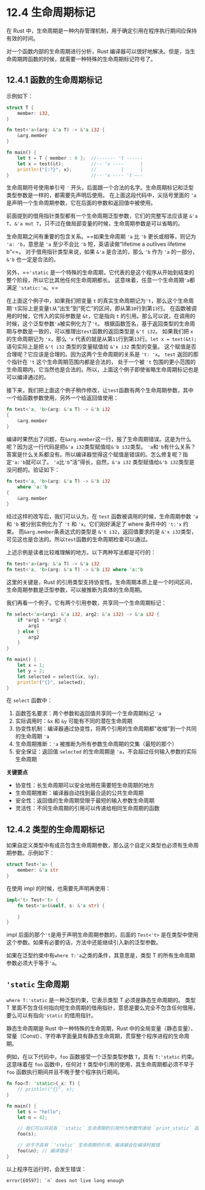# 12.4 生命周期标记

在 Rust 中，生命周期是一种内存管理机制，用于确定引用在程序执行期间应保持有效的时间。

对一个函数内部的生命周期进行分析，Rust 编译器可以很好地解决。但是，当生命周期跨函数的时候，就需要一种特殊的生命周期标记符号了。

## 12.4.1 函数的生命周期标记

示例如下：

```rust
struct T {
    member: i32,
}

fn test<'a>(arg: &'a T) -> &'a i32 {
    &arg.member
}

fn main() {
    let t = T { member : 0 };  //------- 't ------
    let x = test(&t);          //-- 'x ----      |
    println!("{:?}", x);       //         |      |
}                              //-- 'x ---- 't –--
```

生命周期符号使用单引号 `'` 开头，后面跟一个合法的名字。生命周期标记和泛型类型参数是一样的，都需要先声明后使用。
在上面这段代码中，尖括号里面的 `'a` 是声明一个生命周期参数，它在后面的参数和返回值中被使用。

前面提到的借用指针类型都有一个生命周期泛型参数，它们的完整写法应该是 `&'a T`、`&'a mut T`，只不过在做局部变量的时候，生命周期参数是可以省略的。

生命周期之间有重要的包含关系。==如果生命周期 `'a` 比 `'b` 更长或相等，则记为 `'a: 'b`，意思是 `'a` 至少不会比 `'b` 短，英语读做“lifetime a outlives lifetime b”==。
对于借用指针类型来说，如果 `&'a` 是合法的，那么 `'b` 作为 `'a` 的一部分，`&'b` 也一定是合法的。

另外，==`'static` 是一个特殊的生命周期，它代表的是这个程序从开始到结束的整个阶段，所以它比其他任何生命周期都长。
这意味着，任意一个生命周期`'a`都满足 `'static:'a`。==

在上面这个例子中，如果我们把变量 `t` 的真实生命周期记为`'t`，那么这个生命周期`'t`实际上是变量`t`从“出生”到“死亡”的区间，即从第`10`行到第`13`行。
在函数被调用的时候，它传入的实际参数是 `&t`，它是指向 `t` 的引用。那么可以说，在调用的时候，这个泛型参数`'a`被实例化为了`'t`。
根据函数签名，基于返回类型的生命周期与参数是一致的，可以推理出`test`函数的返回类型是 `&'t i32`。
如果我们把 `x` 的生命周期记为 `'x`，那么 `'x` 代表的就是从第`11`行到第`13`行。`let x = text(&t);` 语句实际上是把 `&'t i32` 类型的变量赋值给 `&'x i32` 类型的变量。
这个赋值是否合理呢？它应该是合理的。因为这两个生命周期的关系是 `'t: 'x`。
`test` 返回的那个指针在 `'t` 这个生命周期范围内都是合法的， 处于一个被 `'t` 包围的更小范围的生命周期内，它当然也是合法的。所以，上面这个例子即使省略生命周期标记也是可以编译通过的。

接下来，我们把上面这个例子稍作修改，让`test`函数有两个生命周期参数，其中一个给函数参数使用，另外一个给返回值使用：

```rust
fn test<'a, 'b>(arg: &'a T) -> &'b i32
{
    &arg.member
}
```

编译时果然出了问题，在`&arg.member`这一行，报了生命周期错误。这是为什么呢？因为这一行代码是把`&'a i32`类型赋值给`&'b i32`类型。
`'a`和`'b`有什么关系？答案是什么关系都没有。所以编译器觉得这个赋值是错误的。怎么修复呢？指定`'a:'b`就可以了。
`'a`比`'b`“活”得长，自然，`&'a i32` 类型赋值给`&'b i32`类型是没问题的。验证如下：

```rust
fn test<'a, 'b>(arg: &'a T) -> &'b i32
    where 'a:'b
{
    &arg.member
}
```

经过这样的改写后，我们可以认为，在 `test` 函数被调用的时候，生命周期参数 `'a` 和 `'b` 被分别实例化为了 `'t` 和 `'x`。它们刚好满足了 where 条件中的 `'t:'x` 约束。
而`&arg.member`条表达式的类型是 `&'t i32`，返回值要求的是 `&'x i32`类型，可见这也是合法的。所以`test`函数的生命周期检查可以通过。

上述示例是读者比较难理解的地方。以下两种写法都是可行的：

```rust
fn test<'a>(arg: &'a T) -> &'a i32
fn test<'a, 'b>(arg: &'a T) -> &'b i32 where 'a:'b
```

这里的关键是，Rust 的引用类型支持协变性。生命周期本质上是一个时间区间，生命周期参数是泛型参数，可以被推断为具体的生命周期。

我们再看一个例子。它有两个引用参数，共享同一个生命周期标记：

```rust
fn select<'a>(arg1: &'a i32, arg2: &'a i32) -> &'a i32 {
    if *arg1 > *arg2 {
        arg1
    } else {
        arg2
    }
}

fn main() {
    let x = 1;
    let y = 2;
    let selected = select(&x, &y);
    println!("{}", selected);
}
```

在 `select` 函数中：

1. 函数签名要求：两个参数和返回值共享同一个生命周期标记 `'a`
2. 实际调用时：`&x` 和 `&y` 可能有不同的潜在生命周期
3. 协变性机制：编译器通过协变性，将两个引用的生命周期都"收缩"到一个共同的生命周期 `'a`
4. 生命周期推断：`'a` 被推断为所有参数生命周期的交集（最短的那个）
5. 安全保证：返回值 `selected` 的生命周期是 `'a`，不会超过任何输入参数的实际生命周期

**关键要点**

- 协变性：长生命周期可以安全地用在需要短生命周期的地方
- 生命周期推断：编译器自动找到最合适的公共生命周期
- 安全性：返回值的生命周期受限于最短的输入参数生命周期
- 灵活性：不同生命周期的引用可以传递给相同生命周期的函数

## 12.4.2 类型的生命周期标记

如果自定义类型中有成员包含生命周期参数，那么这个自定义类型也必须有生命周期参数。示例如下：

```rust
struct Test<'a> {
    member: &'a str
}
```

在使用 impl 的时候，也需要先声明再使用：

```rust
impl<'t> Test<'t> {
    fn test<'a>(&self, s: &'a str) {

    }
}
```

impl 后面的那个`'t`是用于声明生命周期参数的，后面的 `Test<'t>` 是在类型中使用这个参数。如果有必要的话，方法中还能继续引入新的泛型参数。

如果在泛型约束中有`where T:'a`之类的条件，其意思是，类型 T 的所有生命周期参数必须大于等于`'a`。

## `'static` 生命周期

`where T:'static` 是一种泛型约束，它表示类型 T 必须是静态生命周期的。
类型 T 里面不包含任何指向短生命周期的借用指针，意思是要么完全不包含任何借用，要么可以有指向`'static` 的借用指针。

静态生命周期是 Rust 中一种特殊的生命周期，Rust 中的全局变量（静态变量）、常量（Const）、字符串字面量具有静态生命周期，贯穿整个程序进程的生命周期。

例如，在以下代码中，`foo` 函数接受一个泛型类型参数 `T`，具有 `T:'static` 约束。
这意味着在 `foo` 函数中，任何对 `T` 类型中引用的使用，其生命周期都必须不早于 `foo` 函数执行期间并且不晚于整个程序执行期间。

```rust
fn foo<T: 'static>(_x: T) {
    // println!("{}", x);
}

fn main() {
    let s = "hello";
    let n = 42;

    // 我们可以将具有 `'static` 生命周期的引用作为参数传递给 `print_static` 函数
    foo(s);

    // 对于不具有 `'static` 生命周期的引用，编译器会在编译时报错
    foo(&n); // 编译错误！
}
```

以上程序在运行时，会发生错误：

```
error[E0597]: `n` does not live long enough
```
